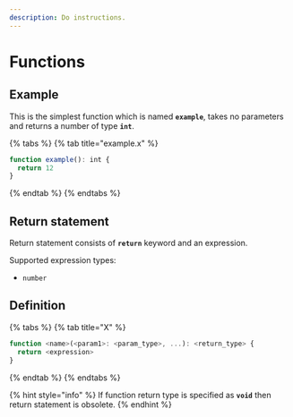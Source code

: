 ```yaml
---
description: Do instructions.
---
```


# Functions

## Example

This is the simplest function which is named **`example`**, takes no parameters and returns a number of type **`int`**.

{% tabs %}
{% tab title="example.x" %}
```javascript
function example(): int {
  return 12
}
```
{% endtab %}
{% endtabs %}

## Return statement

Return statement consists of **`return`** keyword and an expression.

Supported expression types:

* `number`

## Definition

{% tabs %}
{% tab title="X" %}
```javascript
function <name>(<param1>: <param_type>, ...): <return_type> {
  return <expression>
}
```
{% endtab %}
{% endtabs %}

{% hint style="info" %}
If function return type is specified as **`void`** then return statement is obsolete.
{% endhint %}

